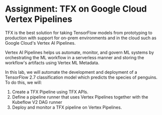 # Assignment: TFX on Google Cloud Vertex Pipelines

TFX is the best solution for taking TensorFlow models from prototyping to production with support for on-prem environments and in the cloud such as Google Cloud's Vertex AI Pipelines.

Vertex AI Pipelines helps us automate, monitor, and govern ML systems by orchestrating the ML workflow in a serverless manner and storing the workflow's artifacts using Vertex ML Metadata.

In this lab, we will automate the development and deployment of a TensorFlow 2.7 classification model which predicts the species of penguins. To do this, we will:

1. Create a TFX Pipeline using TFX APIs.
2. Define a pipeline runner that uses Vertex Pipelines together with the Kubeflow V2 DAG runner
3. Deploy and monitor a TFX pipeline on Vertex Pipelines.